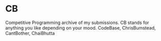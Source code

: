 # CB
Competitive Programming archive of my submissions.
CB stands for anything you like depending on your mood.
CodeBase, ChrisBumstead, CantBother, ChaiBhutta
